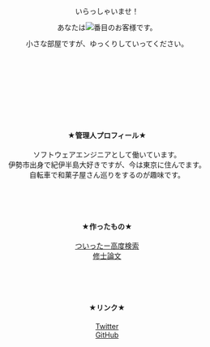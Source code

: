 <div style="text-align: center; line-height: 2rem;">
<p>
いらっしゃいませ！
<br/>
あなたは<img src="https://counter1.fc2.com/counter_img.php?id=39263327&main=1" />番目のお客様です。
<br/>
小さな部屋ですが、ゆっくりしていってください。
</p>
</div>

<div style="padding-top: 120px"></div>

<div style="text-align: center;">
<h4 style="color: var(--md-primary-fg-color)">★管理人プロフィール★</h4>
<p>
ソフトウェアエンジニアとして働いています。
<br/>
伊勢市出身で紀伊半島大好きですが、今は東京に住んでます。
<br/>
自転車で和菓子屋さん巡りをするのが趣味です。
</p>
</div>

<div style="padding-top: 48px"></div>

<div style="text-align: center;">
<h4 style="color: var(--md-primary-fg-color)">★作ったもの★</h4>
<p>
<a href="https://tomoesaturn.github.io/gemini/" target="_blank" rel="noopener noreferrer">ついったー高度検索</a>
<br/>
<a href="https://github.com/tomoesaturn/MasterThesis/blob/master/thesis/thesis.pdf" target="_blank" rel="noopener noreferrer">修士論文</a>
</p>
</div>

<div style="padding-top: 48px"></div>

<div style="text-align: center;">
<h4 style="color: var(--md-primary-fg-color)">★リンク★</h4>
<p>
<a href="https://twitter.com/tomoesaturn" target="_blank" rel="noopener noreferrer">Twitter</a>
<br/>
<a href="https://github.com/tomoesaturn" target="_blank" rel="noopener noreferrer">GitHub</a>
</p>
</div>
